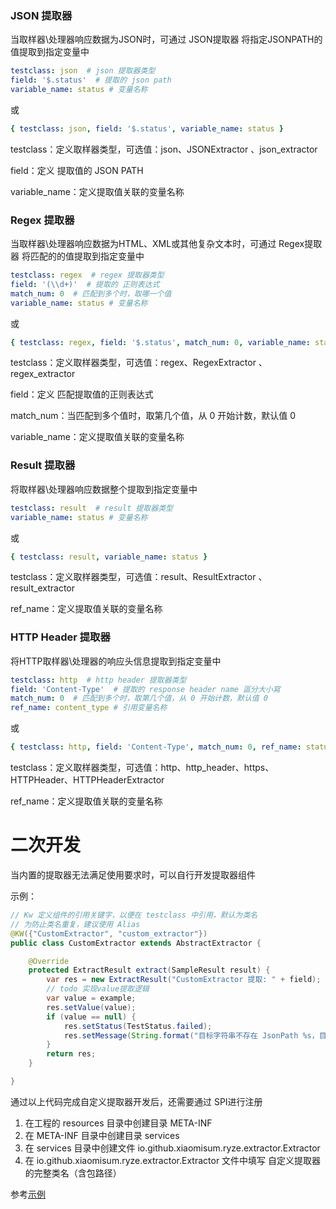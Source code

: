 ### JSON 提取器

当取样器\处理器响应数据为JSON时，可通过 JSON提取器 将指定JSONPATH的值提取到指定变量中

```yaml
testclass: json  # json 提取器类型
field: '$.status'  # 提取的 json path
variable_name: status # 变量名称
```

或

```yaml
{ testclass: json, field: '$.status', variable_name: status }
```

testclass：定义取样器类型，可选值：json、JSONExtractor 、json_extractor

field：定义 提取值的 JSON PATH

variable_name：定义提取值关联的变量名称

### Regex 提取器

当取样器\处理器响应数据为HTML、XML或其他复杂文本时，可通过 Regex提取器 将匹配的的值提取到指定变量中

```yaml
testclass: regex  # regex 提取器类型
field: '(\\d+)'  # 提取的 正则表达式
match_num: 0  # 匹配到多个时，取哪一个值
variable_name: status # 变量名称
```

或

```yaml
{ testclass: regex, field: '$.status', match_num: 0, variable_name: status }
```

testclass：定义取样器类型，可选值：regex、RegexExtractor 、regex_extractor

field：定义 匹配提取值的正则表达式

match_num：当匹配到多个值时，取第几个值，从 0 开始计数，默认值 0

variable_name：定义提取值关联的变量名称

### Result 提取器

将取样器\处理器响应数据整个提取到指定变量中

```yaml
testclass: result  # result 提取器类型
variable_name: status # 变量名称
```

或

```yaml
{ testclass: result, variable_name: status }
```

testclass：定义取样器类型，可选值：result、ResultExtractor 、result_extractor

ref_name：定义提取值关联的变量名称

### HTTP Header 提取器

将HTTP取样器\处理器的响应头信息提取到指定变量中

```yaml
testclass: http  # http header 提取器类型
field: 'Content-Type'  # 提取的 response header name 區分大小寫
match_num: 0  # 匹配到多个时，取第几个值，从 0 开始计数，默认值 0
ref_name: content_type # 引用变量名称
```

或

```yaml
{ testclass: http, field: 'Content-Type', match_num: 0, ref_name: status }
```

testclass：定义取样器类型，可选值：http、http_header、https、HTTPHeader、HTTPHeaderExtractor

ref_name：定义提取值关联的变量名称

# 二次开发

当内置的提取器无法满足使用要求时，可以自行开发提取器组件

示例：

```java
// Kw 定义组件的引用关键字，以便在 testclass 中引用，默认为类名
// 为防止类名重复，建议使用 Alias
@KW({"CustomExtractor", "custom_extractor"})
public class CustomExtractor extends AbstractExtractor {

    @Override
    protected ExtractResult extract(SampleResult result) {
        var res = new ExtractResult("CustomExtractor 提取: " + field);
        // todo 实现value提取逻辑
        var value = example;
        res.setValue(value);
        if (value == null) {
            res.setStatus(TestStatus.failed);
            res.setMessage(String.format("目标字符串不存在 JsonPath %s，目标字符串：\n%s", field, target));
        }
        return res;
    }

}
```

通过以上代码完成自定义提取器开发后，还需要通过 SPI进行注册

1. 在工程的 resources 目录中创建目录 META-INF
2. 在 META-INF 目录中创建目录 services
3. 在 services 目录中创建文件 io.github.xiaomisum.ryze.extractor.Extractor
4. 在 io.github.xiaomisum.ryze.extractor.Extractor 文件中填写 自定义提取器的完整类名（含包路径）

参考[示例](../../ryze/src/main/resources/META-INF/services/io.github.xiaomisum.ryze.extractor.Extractor)
